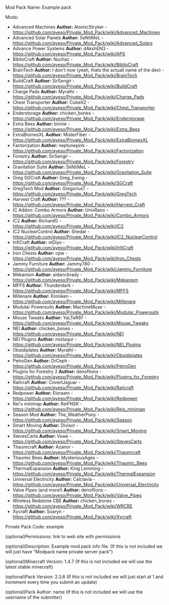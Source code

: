 Mod Pack Name:
Example pack

Mods:
* Advanced Machines __Author:__ AtomicStryker - https://github.com/ayeso/Private_Mod_Pack/wiki/Advanced_Machines
* Advanced Solar Panels __Author:__ SeNtiMeL  - https://github.com/ayeso/Private_Mod_Pack/wiki/Advanced_Solars
* Advance Power Systems   __Author:__ dAkshEN3 - https://github.com/ayeso/Private_Mod_Pack/wiki/APS
* BiblioCraft __Author:__ Nuchaz - https://github.com/ayeso/Private_Mod_Pack/wiki/BiblioCraft
* BrainTech  __Author:__ I don't now (yeah, thats the actuall name of the dev) - https://github.com/ayeso/Private_Mod_Pack/wiki/BrainTech
* BuildCraft __Author:__ SirSengir - https://github.com/ayeso/Private_Mod_Pack/wiki/BuildCraft
* Charge Pads __Author:__ Myrathi - https://github.com/ayeso/Private_Mod_Pack/wiki/Charge_Pads
* Chest Transporter __Author:__ CubeX2  - https://github.com/ayeso/Private_Mod_Pack/wiki/Chest_Transporter
* Enderstorage  __Author:__ chicken_bones - https://github.com/ayeso/Private_Mod_Pack/wiki/Enderstorage
* Extra Bees __Author:__ binnie - https://github.com/ayeso/Private_Mod_Pack/wiki/Extra_Bees
* ExtraBiomesXL __Author:__ MisterFiber - https://github.com/ayeso/Private_Mod_Pack/wiki/ExtraBiomesXL
* Factorization	__Author:__ neptunepink - https://github.com/ayeso/Private_Mod_Pack/wiki/Factorization
* Forestry	__Author:__ SirSengir - https://github.com/ayeso/Private_Mod_Pack/wiki/Forestry
* Gravitation Suite	__Author:__ SeNtiMeL  - https://github.com/ayeso/Private_Mod_Pack/wiki/Gravitation_Suite	
* Greg SGCraft __Author:__ Greg_Ewing - https://github.com/ayeso/Private_Mod_Pack/wiki/SGCraft
* GregTech Mod __Author:__ GregoriusT  - https://github.com/ayeso/Private_Mod_Pack/wiki/GregTech
* Harvest Craft	__Author:__ ???  - https://github.com/ayeso/Private_Mod_Pack/wiki/Harvest_Craft	
* IC Addon: Combo Armors __Author:__ UnixRano - https://github.com/ayeso/Private_Mod_Pack/wiki/Combo_Armors	
* IC2 __Author:__ RichardG - https://github.com/ayeso/Private_Mod_Pack/wiki/IC2
* IC2 NuclearControl __Author:__ Shedar - https://github.com/ayeso/Private_Mod_Pack/wiki/IC2_NuclearControl
* InfiCraft __Author:__ mDiyo - https://github.com/ayeso/Private_Mod_Pack/wiki/InfiCraft
* Iron Chests __Author:__ cpw - https://github.com/ayeso/Private_Mod_Pack/wiki/Iron_Chests
* Jammy Furniture __Author:__ Jammy780 - https://github.com/ayeso/Private_Mod_Pack/wiki/Jammy_Furniture
* Mekanism __Author:__ aidancbrady - https://github.com/ayeso/Private_Mod_Pack/wiki/Mekanism
* MFFS __Author:__ Thunderdark - https://github.com/ayeso/Private_Mod_Pack/wiki/MFFS
* Millenare	 __Author:__ Kinniken - https://github.com/ayeso/Private_Mod_Pack/wiki/Millenare
* Modular Powersuits __Author:__ MachineMuse - https://github.com/ayeso/Private_Mod_Pack/wiki/Modular_Powersuits
* Mouse Tweaks __Author:__ YaLTeR97  - https://github.com/ayeso/Private_Mod_Pack/wiki/Mouse_Tweaks 
* NEI __Author:__ chicken_bones - https://github.com/ayeso/Private_Mod_Pack/wiki/NEI
* NEI Plugins __Author:__ mistaqur - https://github.com/ayeso/Private_Mod_Pack/wiki/NEI_Plugins
* Obsidiplates __Author:__ Myrathi - https://github.com/ayeso/Private_Mod_Pack/wiki/Obsidiplates
* PetroGen __Author:__ DrCeph - https://github.com/ayeso/Private_Mod_Pack/wiki/PetroGen
* Plugins for Forestry 2 __Author:__ denoflions - https://github.com/ayeso/Private_Mod_Pack/wiki/Plugins_for_Forestry
* Railcraft __Author:__ CovertJaguar - https://github.com/ayeso/Private_Mod_Pack/wiki/Railcraft
* Redpower __Author:__ Eloraam - https://github.com/ayeso/Private_Mod_Pack/wiki/Redpower
* Rei's minimap __Author:__ ReiFNSK - https://github.com/ayeso/Private_Mod_Pack/wiki/Reis_minimap
* Season Mod __Author:__ The_WeatherPony - https://github.com/ayeso/Private_Mod_Pack/wiki/Season
* Smart Moving __Author:__ Divisor - https://github.com/ayeso/Private_Mod_Pack/wiki/Smart_Moving
* StevesCarts __Author:__ Vswe - https://github.com/ayeso/Private_Mod_Pack/wiki/StevesCarts
* Thaumcraft __Author:__ Azanor - https://github.com/ayeso/Private_Mod_Pack/wiki/Thaumcraft
* Thaumic Bees	__Author:__ MysteriousAges - https://github.com/ayeso/Private_Mod_Pack/wiki/Thaumic_Bees
* ThermalExpansion __Author:__ King Lemming - https://github.com/ayeso/Private_Mod_Pack/wiki/ThermalExpansion
* Universal Electricity	 __Author:__ Calclavia - https://github.com/ayeso/Private_Mod_Pack/wiki/Universal_Electricity
* Valve Pipes (and more!) __Author:__ denoflions - https://github.com/ayeso/Private_Mod_Pack/wiki/Valve_Pipes
* Wireless Redstone CBE __Author:__ chicken_bones - https://github.com/ayeso/Private_Mod_Pack/wiki/WRCBE
* Xycraft __Author:__ Soaryn - https://github.com/ayeso/Private_Mod_Pack/wiki/Xycraft

Private Pack Code:
example

(optional)Permissions:
link to web site with permissions
 
(optional)Description:
Example mod pack info file.
(If this is not included we will just have "Modpack name private server pack")

(optional)Minecraft Version:
1.4.7
(If this is not included we will use the latest stable minecraft)

(optional)Pack Version:
2.3.6
(If this is not included we will just start at 1 and increment every time you submit an update)

(optional)Pack Author:
name
(If this is not included we will use the username of the submitter)
